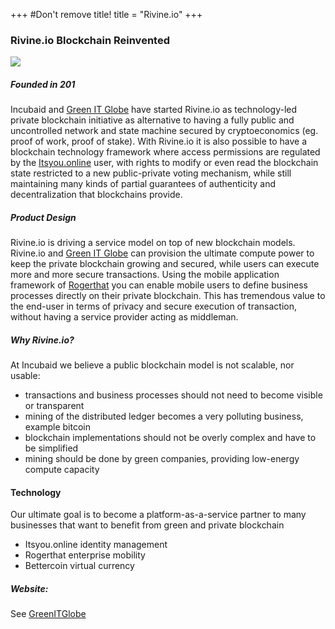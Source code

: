 +++
#Don't remove title!
title = "Rivine.io"
+++

### Rivine.io Blockchain Reinvented

<img class="rivine" src="img/rivine.jpg">

##### Founded in 201

Incubaid and <a href="http://www.greenitglobe.com" target="_blank">Green IT Globe</a> have started Rivine.io as technology-led private blockchain initiative as alternative to having a fully public and uncontrolled network and state machine secured by cryptoeconomics (eg. proof of work, proof of stake). With Rivine.io it is also possible to have a blockchain technology framework where access permissions are regulated by the <a href="https://itsyou.online/" target="_blank">Itsyou.online</a> user, with rights to modify or even read the blockchain state restricted to a new public-private voting mechanism, while still maintaining many kinds of partial guarantees of authenticity and decentralization that blockchains provide.

##### Product Design

Rivine.io is driving a service model on top of new blockchain models. Rivine.io and <a href="http://www.greenitglobe.com" target="_blank">Green IT Globe</a> can provision the ultimate compute power to keep the private blockchain growing and secured, while users can execute more and more secure transactions. Using the mobile application framework of <a href="http://www.rogerthat.net" target="_blank">Rogerthat</a> you can enable mobile users to define business processes directly on their private blockchain. This has tremendous value to the end-user in terms of privacy and secure execution of transaction, without having a service provider acting as middleman.

##### Why Rivine.io?

At Incubaid we believe a public blockchain model is not scalable, nor usable:

* transactions and business processes should not need to become visible or transparent
* mining of the distributed ledger becomes a very polluting business, example bitcoin
* blockchain implementations should not be overly complex and have to be simplified
* mining should be done by green companies, providing low-energy compute capacity

#### Technology

Our ultimate goal is to become a platform-as-a-service partner to many businesses that want to benefit from green and private blockchain

* Itsyou.online identity management
* Rogerthat enterprise mobility
* Bettercoin virtual currency

##### Website:

See [GreenITGlobe](https://www.gig.tech)
